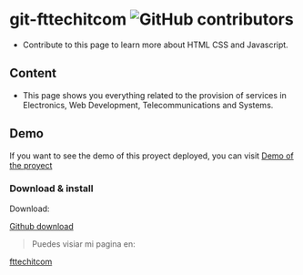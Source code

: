 # git-fttechitcom ![GitHub contributors](https://img.shields.io/github/contributors/pluisfer/git-fttechitcom)

- Contribute to this page to learn more about HTML CSS and Javascript.

## Content

- This page shows you everything related to the provision of services in Electronics, Web Development, Telecommunications and Systems.

## Demo

If you want to see the demo of this proyect deployed, you can visit [Demo of the proyect](https://github.com/pluisfer/)

### Download & install

Download:

[Github download](https://github.com/pluisfer/git-fttechitcom)


> Puedes visiar mi pagina en:

[fttechitcom](https://vista33.herokuapp.com/)
